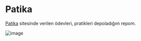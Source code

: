 # Patika
[Patika](https://app.patika.dev/referral/Huengo0) sitesinde verilen ödevleri, pratikleri depoladığım repom.

![image](https://user-images.githubusercontent.com/88125418/199149619-569e34f9-9c9f-465a-bd27-f22c9cf65b49.png)

